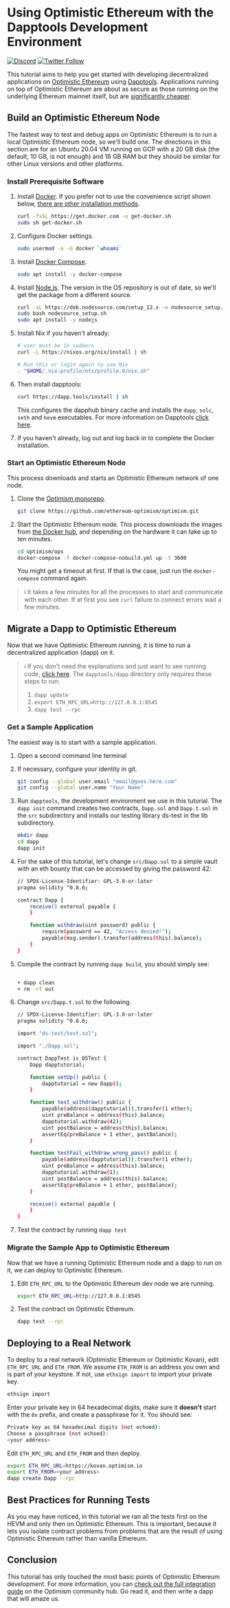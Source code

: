 # Using Optimistic Ethereum with the Dapptools Development Environment

[![Discord](https://img.shields.io/discord/667044843901681675.svg?color=768AD4&label=discord&logo=https%3A%2F%2Fdiscordapp.com%2Fassets%2F8c9701b98ad4372b58f13fd9f65f966e.svg)](https://discord.com/channels/667044843901681675)
[![Twitter Follow](https://img.shields.io/twitter/follow/optimismPBC.svg?label=optimismPBC&style=social)](https://twitter.com/optimismPBC)

This tutorial aims to help you get started with developing decentralized applications on [Optimistic Ethereum](https://optimism.io/) using [Dapptools](https://dapp.tools/). Applications running on top of Optimistic Ethereum are about as secure as those running on the underlying Ethereum mainnet itself, but are
[significantly cheaper](https://optimism.io/gas-comparison).

## Build an Optimistic Ethereum Node

The fastest way to test and debug apps on Optimistic Ethereum is to run a local Optimistic Ethereum node, so we'll build one. The directions in this section are for an Ubuntu 20.04 VM running on GCP with a 20 GB disk (the default, 10 GB, is not enough) and 16 GB RAM but they should be similar for other Linux versions and other platforms.

### Install Prerequisite Software

1. Install [Docker](https://www.docker.com/). If you prefer not to use the convenience script shown below, [there are other installation methods](https://docs.docker.com/engine/install/ubuntu).

   ```sh
   curl -fsSL https://get.docker.com -o get-docker.sh
   sudo sh get-docker.sh
   ```

2. Configure Docker settings.

   ```sh
   sudo usermod -a -G docker `whoami`
   ```
   
3. Install [Docker Compose](https://docs.docker.com/compose/install/).
  
   ```sh
   sudo apt install -y docker-compose
   ```

4. Install [Node.js](https://nodejs.org/en/). The version in the OS repository is out of date, so we'll get the package from a different source. 
  
   ```sh
   curl -sL https://deb.nodesource.com/setup_12.x -o nodesource_setup.sh
   sudo bash nodesource_setup.sh
   sudo apt install -y nodejs
   ```
   
5. Install Nix if you haven't already:

   ```sh   
   # user must be in sudoers
   curl -L https://nixos.org/nix/install | sh

   # Run this or login again to use Nix
   . "$HOME/.nix-profile/etc/profile.d/nix.sh"
   ```

6. Then install dapptools:

   ```sh
   curl https://dapp.tools/install | sh
   ```
   This configures the dapphub binary cache and installs the `dapp`, `solc`, `seth` and `hevm` executables. For more information on Dapptools [click here](https://github.com/dapphub/dapptools).
   
7. If you haven't already, log out and log back in to complete the Docker installation.


### Start an Optimistic Ethereum Node

This process downloads and starts an Optimistic Ethereum network of one node.

1. Clone the [Optimism monorepo](https://github.com/ethereum-optimism/optimism).

   ```sh
   git clone https://github.com/ethereum-optimism/optimism.git
   ```

1. Start the Optimistic Ethereum node. This process downloads the images from [the Docker hub](https://hub.docker.com/u/ethereumoptimism), and depending on the hardware it can take up to ten minutes.

   ```sh
   cd optimism/ops
   docker-compose -f docker-compose-nobuild.yml up -t 3600
   ``` 

   You might get a timeout at first. If that is the case, just run the `docker-compose` command again.

> :information_source: It takes a few minutes for all the processes to start and communicate with each other. If at first you see `curl` failure to connect errors wait a few minutes.


## Migrate a Dapp to Optimistic Ethereum

Now that we have Optimistic Ethereum running, it is time to run a decentralized application (dapp) on it.

> :information_source: If you don't need the explanations and just want to see running code, [click here](https://github.com/ethereum-optimism/optimism-tutorial/). The `dapptools/dapp` directory only requires these steps to run:
> 1. `dapp update`
> 1. `export ETH_RPC_URL=http://127.0.0.1:8545`
> 1. `dapp test --rpc`


### Get a Sample Application

The easiest way is to start with a sample application. 

1. Open a second command line terminal

1. If necessary, configure your identity in git.
   ```sh
   git config --global user.email "email@goes.here.com"
   git config --global user.name "Your Name"
   ```

1. Run `dapptools`, the development environment we use in this tutorial. The `dapp init` command creates two contracts, `Dapp.sol` and `Dapp.t.sol` in the `src` subdirectory and installs our testing library ds-test in the lib subdirectory.

   ```sh
   mkdir dapp
   cd dapp
   dapp init
   ```

1. For the sake of this tutorial, let's change `src/Dapp.sol` to a simple vault with an eth bounty that can be accessed by giving the password 42:

   ```sh
   // SPDX-License-Identifier: GPL-3.0-or-later
   pragma solidity ^0.8.6;

   contract Dapp {
       receive() external payable {
       }

       function withdraw(uint password) public {
           require(password == 42, "Access denied!");
           payable(msg.sender).transfer(address(this).balance);
       }
   }
   ```

1. Compile the contract by running `dapp build`, you should simply see:
   ```sh

   + dapp clean
   + rm -rf out
   ```

1. Change `src/Dapp.t.sol` to the following.

   ```sh
   // SPDX-License-Identifier: GPL-3.0-or-later
   pragma solidity ^0.8.6;

   import "ds-test/test.sol";

   import "./Dapp.sol";

   contract DappTest is DSTest {
       Dapp dapptutorial;

       function setUp() public {
           dapptutorial = new Dapp();
       }

       function test_withdraw() public {
           payable(address(dapptutorial)).transfer(1 ether);
           uint preBalance = address(this).balance;
           dapptutorial.withdraw(42);
           uint postBalance = address(this).balance;
           assertEq(preBalance + 1 ether, postBalance);
       }

       function testFail_withdraw_wrong_pass() public {
           payable(address(dapptutorial)).transfer(1 ether);
           uint preBalance = address(this).balance;
           dapptutorial.withdraw(1);
           uint postBalance = address(this).balance;
           assertEq(preBalance + 1 ether, postBalance);
       }

       receive() external payable {
       }
   }
   ```

1. Test the contract by running `dapp test`

### Migrate the Sample App to Optimistic Ethereum

Now that we have a running Optimistic Ethereum node and a dapp to run on it, we can deploy to Optimistic Ethereum.

1. Edit `ETH_RPC_URL` to the Optimistic Ethereum dev node we are running.

   ```sh
   export ETH_RPC_URL=http://127.0.0.1:8545
   ```    

1. Test the contract on Optimistic Ethereum. 

   ```sh
   dapp test --rpc
   ```


## Deploying to a Real Network

To deploy to a real network (Optimistic Ethereum or Optimistic Kovan), edit `ETH_RPC_URL` and `ETH_FROM`. We assume `ETH_FROM` is an address you own and is part of your keystore. If not, use `ethsign import` to import your private key.

```sh
ethsign import
```

Enter your private key in 64 hexadecimal digits, make sure it **doesn't** start with the `0x` prefix, and create a passphrase for it. You should see: 

```sh
Private key as 64 hexadecimal digits (not echoed):
Choose a passphrase (not echoed):
<your address>
```

Edit `ETH_RPC_URL` and `ETH_FROM` and then deploy.

```sh
export ETH_RPC_URL=https://kovan.optimism.io
export ETH_FROM=<your address>
dapp create Dapp --rpc
```    

## Best Practices for Running Tests

As you may have noticed, in this tutorial we ran all the tests first on the HEVM and only then on Optimistic Ethereum. This is important, because it lets you isolate contract problems from problems that are the result of using Optimistic Ethereum rather than vanilla Ethereum.


## Conclusion

This tutorial has only touched the most basic points of Optimistic Ethereum development. For more information, you can [check out the full integration guide](https://community.optimism.io/docs/developers/l2/convert-2.0.html) on the Optimism community hub. Go read it, and then write a dapp that will amaze us.
